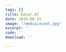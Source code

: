 ```yaml
---
tags: []
title: Kasar.AI
date: 2019-08-31
image: "/media/asset.jpg"
excerpt: ''
code: ''
download: ''

---
```

